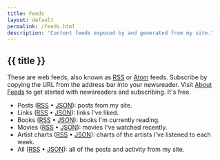 ```yaml
---
title: Feeds
layout: default
permalink: /feeds.html
description: 'Content feeds exposed by and generated from my site.'
---
```


<h2 class="page-header">{{ title }}</h2>

These are web feeds, also known as [RSS](https://en.wikipedia.org/wiki/RSS) or [Atom](https://en.wikipedia.org/wiki/Atom_(web_standard)) feeds. Subscribe by copying the URL from the address bar into your newsreader. Visit [About Feeds](https://aboutfeeds.com) to get started with newsreaders and subscribing. It's free.

- Posts ([RSS](https://feedpress.me/coryd) • [JSON](https://feedpress.me/coryd.json)): posts from my site.
- Links ([RSS](https://feedpress.me/coryd-links) • [JSON](https://feedpress.me/coryd-links.json)): links I've liked.
- Books ([RSS](https://feedpress.me/coryd-books) • [JSON](https://feedpress.me/coryd-books.json)): books I'm currently reading.
- Movies ([RSS](https://feedpress.me/coryd-movies) • [JSON](https://feedpress.me/coryd-books.json)): movies I've watched recently.
- Artist charts ([RSS](https://feedpress.me/coryd-artist-charts) • [JSON](https://feedpress.me/coryd-artist-charts.json)): charts of the artists I've listened to each week.
- All ([RSS](https://feedpress.me/coryd-all) • [JSON](https://feedpress.me/coryd-all.json)): all of the posts and activity from my site.